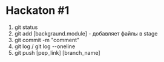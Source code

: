 # Hackaton #1
1. git status
2. git add [backgraund.module] - добавляет файлы в stage
3. git commit -m "comment"
4. git log / git log --oneline
5. git push [pep_link] [branch_name]